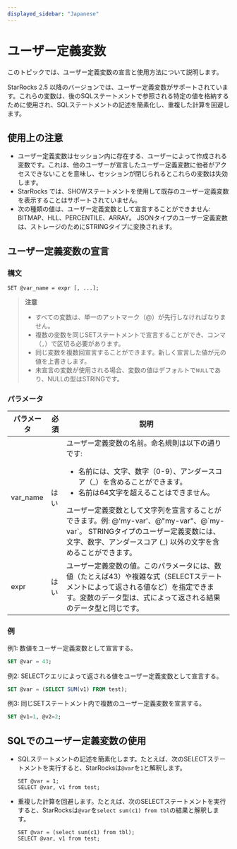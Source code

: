 ```yaml
---
displayed_sidebar: "Japanese"
---
```


# ユーザー定義変数

このトピックでは、ユーザー定義変数の宣言と使用方法について説明します。

StarRocks 2.5 以降のバージョンでは、ユーザー定義変数がサポートされています。これらの変数は、後のSQLステートメントで参照される特定の値を格納するために使用され、SQLステートメントの記述を簡素化し、重複した計算を回避します。

## 使用上の注意

- ユーザー定義変数はセッション内に存在する、ユーザーによって作成される変数です。これは、他のユーザーが宣言したユーザー定義変数に他者がアクセスできないことを意味し、セッションが閉じられるとこれらの変数は失効します。
- StarRocks では、SHOWステートメントを使用して既存のユーザー定義変数を表示することはサポートされていません。
- 次の種類の値は、ユーザー定義変数として宣言することができません: BITMAP、HLL、PERCENTILE、ARRAY。 JSONタイプのユーザー定義変数は、ストレージのためにSTRINGタイプに変換されます。

## ユーザー定義変数の宣言

### 構文

```Plain
SET @var_name = expr [, ...];
```

> **注意**
>
> - すべての変数は、単一のアットマーク（@）が先行しなければなりません。
> - 複数の変数を同じSETステートメントで宣言することができ、コンマ（`,`）で区切る必要があります。
> - 同じ変数を複数回宣言することができます。新しく宣言した値が元の値を上書きします。
> - 未宣言の変数が使用される場合、変数の値はデフォルトで`NULL`であり、NULLの型はSTRINGです。

### パラメータ

| **パラメータ** | **必須** | **説明**                                                                                       |
| ------------- | -------- | --------------------------------------------------------------------------------------------- |
| var_name      | はい     | ユーザー定義変数の名前。命名規則は以下の通りです:<ul><li>名前には、文字、数字（0-9）、アンダースコア（\_）を含めることができます。 </li><li>名前は64文字を超えることはできません。</li></ul>ユーザー定義変数として文字列を宣言することができます。例: @'my-var'、@"my-var"、@\`my-var\`。 STRINGタイプのユーザー定義変数には、文字、数字、アンダースコア (_) 以外の文字を含めることができます。 |
| expr          | はい     | ユーザー定義変数の値。このパラメータには、数値（たとえば43）や複雑な式（SELECTステートメントによって返される値など）を指定できます。変数のデータ型は、式によって返される結果のデータ型と同じです。 |

### 例

例1: 数値をユーザー定義変数として宣言する。

```SQL
SET @var = 43;
```

例2: SELECTクエリによって返される値をユーザー定義変数として宣言する。

```SQL
SET @var = (SELECT SUM(v1) FROM test);
```

例3: 同じSETステートメント内で複数のユーザー定義変数を宣言する。

```SQL
SET @v1=1, @v2=2;
```

## SQLでのユーザー定義変数の使用

- SQLステートメントの記述を簡素化します。たとえば、次のSELECTステートメントを実行すると、StarRocksは`@var`を`1`と解釈します。

  ```Plain
  SET @var = 1;
  SELECT @var, v1 from test;
  ```

- 重複した計算を回避します。たとえば、次のSELECTステートメントを実行すると、StarRocksは`@var`を`select sum(c1) from tbl`の結果と解釈します。

  ```Plain
  SET @var = (select sum(c1) from tbl);
  SELECT @var, v1 from test;
  ```